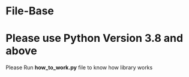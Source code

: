 # File-Base

# Please use Python Version 3.8 and above

Please Run **how_to_work.py** file to know how library works
